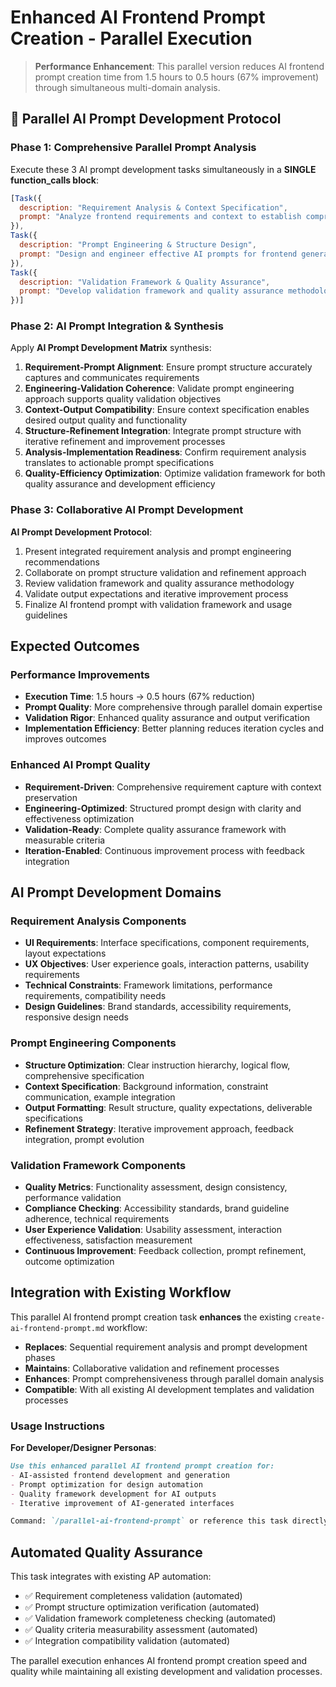 # Enhanced AI Frontend Prompt Creation - Parallel Execution

> **Performance Enhancement**: This parallel version reduces AI frontend prompt creation time from 1.5 hours to 0.5 hours (67% improvement) through simultaneous multi-domain analysis.

## 🚀 Parallel AI Prompt Development Protocol

### Phase 1: Comprehensive Parallel Prompt Analysis

Execute these 3 AI prompt development tasks simultaneously in a **SINGLE function_calls block**:

```javascript
[Task({
  description: "Requirement Analysis & Context Specification",
  prompt: "Analyze frontend requirements and context to establish comprehensive prompt foundation. Generate: user interface requirement extraction, user experience objective identification, functional specification analysis, design constraint documentation, technical requirement assessment, accessibility requirement evaluation, performance expectation definition, and stakeholder need analysis. Create detailed requirement foundation with context specification and constraint documentation for AI prompt development."
}),
Task({
  description: "Prompt Engineering & Structure Design",
  prompt: "Design and engineer effective AI prompts for frontend generation based on requirements analysis. Generate: prompt structure optimization, instruction clarity enhancement, example integration strategy, constraint specification methodology, output format definition, iterative refinement approach, context preservation techniques, and response guidance framework. Create comprehensive prompt engineering strategy with structured templates and optimization guidelines."
}),
Task({
  description: "Validation Framework & Quality Assurance",
  prompt: "Develop validation framework and quality assurance methodology for AI-generated frontend outputs. Generate: output validation criteria, quality assessment metrics, functionality verification protocols, design consistency checking, accessibility compliance validation, performance benchmark definition, user experience evaluation framework, and iterative improvement process. Create comprehensive validation system with measurable quality criteria and continuous improvement methodology."
})]
```

### Phase 2: AI Prompt Integration & Synthesis

Apply **AI Prompt Development Matrix** synthesis:

1. **Requirement-Prompt Alignment**: Ensure prompt structure accurately captures and communicates requirements
2. **Engineering-Validation Coherence**: Validate prompt engineering approach supports quality validation objectives
3. **Context-Output Compatibility**: Ensure context specification enables desired output quality and functionality
4. **Structure-Refinement Integration**: Integrate prompt structure with iterative refinement and improvement processes
5. **Analysis-Implementation Readiness**: Confirm requirement analysis translates to actionable prompt specifications
6. **Quality-Efficiency Optimization**: Optimize validation framework for both quality assurance and development efficiency

### Phase 3: Collaborative AI Prompt Development

**AI Prompt Development Protocol**:
1. Present integrated requirement analysis and prompt engineering recommendations
2. Collaborate on prompt structure validation and refinement approach
3. Review validation framework and quality assurance methodology
4. Validate output expectations and iterative improvement process
5. Finalize AI frontend prompt with validation framework and usage guidelines

## Expected Outcomes

### Performance Improvements
- **Execution Time**: 1.5 hours → 0.5 hours (67% reduction)
- **Prompt Quality**: More comprehensive through parallel domain expertise
- **Validation Rigor**: Enhanced quality assurance and output verification
- **Implementation Efficiency**: Better planning reduces iteration cycles and improves outcomes

### Enhanced AI Prompt Quality
- **Requirement-Driven**: Comprehensive requirement capture with context preservation
- **Engineering-Optimized**: Structured prompt design with clarity and effectiveness optimization
- **Validation-Ready**: Complete quality assurance framework with measurable criteria
- **Iteration-Enabled**: Continuous improvement process with feedback integration

## AI Prompt Development Domains

### Requirement Analysis Components
- **UI Requirements**: Interface specifications, component requirements, layout expectations
- **UX Objectives**: User experience goals, interaction patterns, usability requirements
- **Technical Constraints**: Framework limitations, performance requirements, compatibility needs
- **Design Guidelines**: Brand standards, accessibility requirements, responsive design needs

### Prompt Engineering Components
- **Structure Optimization**: Clear instruction hierarchy, logical flow, comprehensive specification
- **Context Specification**: Background information, constraint communication, example integration
- **Output Formatting**: Result structure, quality expectations, deliverable specifications
- **Refinement Strategy**: Iterative improvement approach, feedback integration, prompt evolution

### Validation Framework Components
- **Quality Metrics**: Functionality assessment, design consistency, performance validation
- **Compliance Checking**: Accessibility standards, brand guideline adherence, technical requirements
- **User Experience Validation**: Usability assessment, interaction effectiveness, satisfaction measurement
- **Continuous Improvement**: Feedback collection, prompt refinement, outcome optimization

## Integration with Existing Workflow

This parallel AI frontend prompt creation task **enhances** the existing `create-ai-frontend-prompt.md` workflow:

- **Replaces**: Sequential requirement analysis and prompt development phases
- **Maintains**: Collaborative validation and refinement processes
- **Enhances**: Prompt comprehensiveness through parallel domain analysis
- **Compatible**: With all existing AI development templates and validation processes

### Usage Instructions

**For Developer/Designer Personas**:
```markdown
Use this enhanced parallel AI frontend prompt creation for:
- AI-assisted frontend development and generation
- Prompt optimization for design automation
- Quality framework development for AI outputs
- Iterative improvement of AI-generated interfaces

Command: `/parallel-ai-frontend-prompt` or reference this task directly
```

## Automated Quality Assurance

This task integrates with existing AP automation:
- ✅ Requirement completeness validation (automated)
- ✅ Prompt structure optimization verification (automated)
- ✅ Validation framework completeness checking (automated)
- ✅ Quality criteria measurability assessment (automated)
- ✅ Integration compatibility validation (automated)

The parallel execution enhances AI frontend prompt creation speed and quality while maintaining all existing development and validation processes.